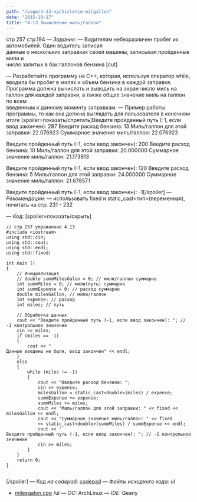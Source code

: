```yaml
---
path: "/page/4-13-vychislenie-milgallon"
date: "2015-10-17"
title: "4-13 Вычисление миль/галлон"
---
```

стр 257
стр.194
—  *Задание:*
— Водителям небезразличен пробег их автомобилей. Один водитель записал  
данные о нескольких заправках своей машины, записывая пройденные мили и  
число залитых в бак галлонов бензина
[cut]

— Разработайте программу на C++, которая, 
используя оператор while, вводила бы пробег в милях и объем бензина в каждой 
заправке. Программа должна вычислять и выводить на экран число миль на  
галлон для каждой заправки, а также общее значение миль на галлон по всем  
введенным к данному моменту заправкам. 
— Пример работы программы, то как она должна выглядеть для пользователя в конечном итоге
[spoiler=показать/спрятать]Введите пройденный путь (-1, если ввод закончен): 287 
Введите расход бензина: 13 
Миль/галлон для этой заправки: 22.076923 
Суммарное значение миль/галлон: 22.076923
 
Введите пройденный путь (-1, если ввод закончен): 200 
Введите расход бензина: 10 
Миль/галлон для этой заправки: 20.000000 
Суммарное значение миль/галлон: 21.173913
 
Введите пройденный путь (-1, если ввод закончен): 120 
Введите расход бензина: 5 
Миль/галлон для этой заправки: 24.000000 
Суммарное значение миль/галлон: 21.678571 

Введите пройденный путь (-1, если ввод закончен): -1[/spoiler]
—  *Рекомендации:*
— использовать fixed и static_cast<тип>(переменная), почитать на стр. 231 - 232

—  *Код:*
[spoiler=показать/скрыть]

```
// стр 257 упражнение 4.13
#include <iostream>
using std::cin;
using std::cout;
using std::endl;
using std::fixed;

int main ()
{
	// Инициализация
	// double summMilesGalon = 0; // мили/галлон суммарно
	int summMiles = 0; // мили(путь) суммарно
	int summExpense = 0; // расход суммарно
	double milesGallon; // мили/галлон
	int expense; // расход
	int miles; // путь
	
	// Обработка данных
	cout << "Введите пройденный путь (-1, если ввод закончен): "; // -1 контрольное значение
	cin >> miles;
	if (miles == -1)
	{
		cout << "
Данные введены не были, ввод закончен" << endl;
	}
	else
	{	
		while (miles != -1)
		{
			cout << "Введите расход бензина: ";
			cin >> expense;
			milesGallon = static_cast<double>(miles) / expense;
			summExpense += expense;
			summMiles += miles;
			cout << "Миль/галлон для этой заправки: " << fixed << milesGallon << endl;
			cout << "Суммарное значение миль/галлон: " << fixed 
			<< static_cast<double>(summMiles) / summExpense << endl;
			cout << "
Введите пройденный путь (-1, если ввод закончен): "; // -1 контрольное значение
			cin >> miles;
		} 
	}
	return 0;
}


```

[/spoiler]
—  *Код на codepad*: <a href="http://codepad.org/lr5d0qIt">codepad</a>
—  *Файлы исходного кода:* 
ul
* <a href="http://stud.ashcherbakov.ru/uploads/_pages/19/milesgalon.cpp">milesgalon.cpp</a>
/ul
—  *ОС:* ArchLinux
—  *IDE:* Geany